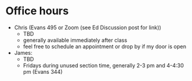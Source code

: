 # Office hours

  - Chris (Evans 495 or Zoom (see Ed Discussion post for link))
     - TBD
     - generally available immediately after class
     - feel free to schedule an appointment or drop by if my door is open
   - James:
     - TBD
     - Fridays during unused section time, generally 2-3 pm and 4-4:30 pm (Evans 344)

